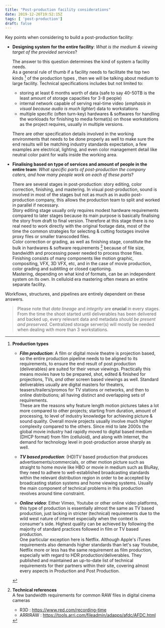 ```yaml
---
title: "Post-production facility considerations"
date: 2019-12-26T19:52:15Z
tags: [ 'post-production']
draft: false
---
```


Key points when considering to build a post-production facility:

- **Designing system for the entire facility**: _What is the medium & viewing target of the provided services_?     
    
    The answer to this question determines the kind of system a facility needs.    
    As a general rule of thumb if a facility needs to facilitate the top two kinds [^note] of the production types , then we will be talking about medium to large facility. Technical specifications includes but not limited to: 
    - storing at least 6 months worth of data (safe to say 40-50TB is the least amount of storage capacities for 3-8 people)
    - internal network capable of serving real-time video (_emphasis in visual because audio is much lighter_) data to workstations
    - multiple specific (often turn-key) hardwares & softwares for handling the workloads for finishing to media format(s) on those workstations as the project requires, usually in multiple versions. 

    There are other specification details involved in the working environments that needs to be done properly as well to make sure the end results will be matching industry standards expectation, a few examples are electrical, lighting, and even color management detail like neutral color paint for walls inside the working area. 

- **Finalising based on type of services and amount of people in the entire team**: _What specific parts of post-production the company caters, and how many people work on each of these parts_?     

    There are several stages in post-production: story editing, color correction, finishing, and mastering. In visual post-production, sound is involved in most of the stages but not as much as in audio post-production company, this allows the production team to split and worked in parallel if necessary.    
    Story editing stage usually only requires modest hardware requirements compared to later stages because its main purpose is basically finalising the story from draft to final version. Therefore at this stage there is no real need to work directly with the original footage data, most of the time the common strategies for selecting & cutting footages involve proxy files or smaller transcoded files.      
    Color correction or grading, as well as finishing stage, constitute the bulk in hardwares & software requirements [^bandwidth] because of file size, bandwidth and processing power needed to process those files.      
    Finishing consists of many components like motion graphic, compositing, VFX, 3D VFX, etc, and in the case of movie production, color grading and subtitling or closed captioning.         
    Mastering, depending on what kind of formats, can be an independent system on its own. In celluloid era mastering often means an entire separate facility.
         
Workflows, structures, and pipelines are entirely dependent on these answers. 
    
> Please note that _data lineage_ and _integrity_ are **crucial** in every stages. From the time the shoot started until deliverables has been delivered and backed up, every relevant data and metadata _should be present and preserved_. Centralized storage server(s) will mostly be needed when dealing with more than 3 workstations. 


 
[^note]: **Production types**

    - **_Film production_**: A film or digital movie theatre is projection based, so the entire production pipeline needs to be aligned to its requirements, to ensure the end result of post production (deliverables) are suited for their venue viewings. Practically this means movies have to be prepared, shot, edited & finished for projections, TVs, _and_ other screen based viewings as well. Standard deliverables usually are digital masters for theaters, teasers/trailers/promos for TV stations or networks, and then to online distributions; all having distinct and overlapping sets of requirements.     
    These are the reasons why feature length motion pictures takes a lot more compared to other projects; starting from duration, amount of processing, to level of industry knowledge for achieving picture & sound quality. Overall movie projects usually involve much higher complexity compared to the others. Since mid to late 2000s the global movie industry had rapidly moved to digital based medium (DHCP format) from film (celluloid), and along with Internet, the demand for technology level in post-production arose sharply as well.
    
    - **_TV based production_**: (HD)TV based production that produces advertisements/commercials, or other motion picture such as straight to home movie like HBO or movie in medium such as BluRay, they need to adhere to well-established broadcasting standards within the relevant distribution region in order to be accepted by broadcasting station systems and home viewing systems. Usually the main component of technical problems in this production revolves around time constraint.
    
    - **_Online video_**: Either Vimeo, Youtube or other online video platforms, this type of production is essentially almost the same as TV based production, just lacking in stricter (technical) requirements due to the wild west nature of internet especially when the context is consumer's side. Highest quality can be achieved by following the majority of standard practices followed in film or TV based production.     
    One particular exception here is Netflix. Although Apple's iTunes requirements also demands higher standards than let's say Youtube, Netflix more or less has the same requirement as film production, especially with regard to HDR production/deliverables. They published and maintained an up-to-date list of technical requirements for their partners within their site, covering almost every aspects in Production and Post Production.


[^bandwidth]: **Technical references**      
    A few bandwidth requirements for common RAW files in digital cinema cameras          
    * R3D : https://www.red.com/recording-time   
    * ARRIRAW : https://tools.arri.com/fileadmin/adapps/afdc/AFDC.html
